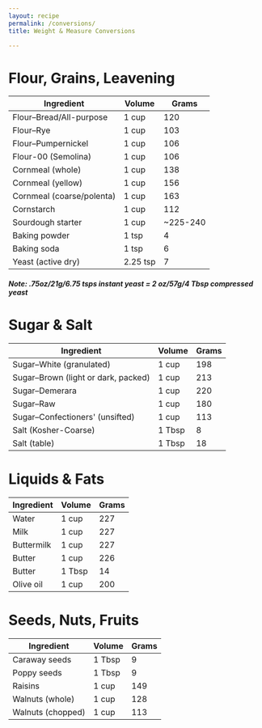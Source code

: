 ```yaml
---
layout: recipe
permalink: /conversions/
title: Weight & Measure Conversions

---
```


# Flour, Grains, Leavening 

| Ingredient | Volume | Grams |
|----------- |------- | ----- |
| Flour–Bread/All-purpose   | 1 cup    | 120 |
| Flour–Rye                 | 1 cup    | 103 | 
| Flour–Pumpernickel        | 1 cup    | 106 |
| Flour-00 (Semolina)       | 1 cup    | 106 |
| Cornmeal (whole)          | 1 cup    | 138 |
| Cornmeal (yellow)         | 1 cup    | 156 |
| Cornmeal (coarse/polenta) | 1 cup    | 163 |
| Cornstarch                | 1 cup    | 112 |
| Sourdough starter         | 1 cup    | ~225-240 |
| Baking powder             | 1 tsp    | 4 |
| Baking soda               | 1 tsp    | 6 |
| Yeast (active dry)        | 2.25 tsp | 7 |

##### Note: .75oz/21g/6.75 tsps instant yeast = 2 oz/57g/4 Tbsp compressed yeast

# Sugar & Salt 

| Ingredient | Volume | Grams |
|----------- |------- | ----- |
| Sugar–White (granulated)            | 1 cup   | 198 |
| Sugar–Brown (light or dark, packed) | 1 cup   | 213 |
| Sugar–Demerara                      | 1 cup   | 220 |
| Sugar–Raw                           | 1 cup   | 180 |
| Sugar–Confectioners' (unsifted)     | 1 cup   | 113 |
| Salt (Kosher-Coarse)                | 1 Tbsp | 8   |
| Salt (table)                        | 1 Tbsp | 18  |

# Liquids & Fats 

| Ingredient | Volume | Grams |
|----------- |------- | ----- |
| Water      | 1 cup   | 227 |
| Milk       | 1 cup   | 227 |
| Buttermilk | 1 cup   | 227 |
| Butter     | 1 cup   | 226 |
| Butter     | 1 Tbsp | 14  |
| Olive oil  | 1 cup   | 200  |


# Seeds, Nuts, Fruits 

| Ingredient | Volume | Grams |
|----------- |------- | ----- |
| Caraway seeds     | 1 Tbsp | 9   |
| Poppy seeds       | 1 Tbsp | 9   |
| Raisins           | 1 cup   | 149 |
| Walnuts (whole)   | 1 cup   | 128 |
| Walnuts (chopped) | 1 cup   | 113 |


